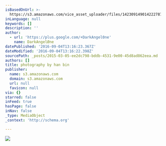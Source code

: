 ```yaml
---
isBasedOnUrl: >-
  https://s3.amazonaws.com/vice_asset_uploader/files/14230914901422278769_photography_by_han_bin_headpiece_by_katsuya_kamo_reverse2.gif
inLanguage: null
keywords: []
description: ''
author:
  - url: 'https://plus.google.com/+DarkAngel0ne'
    name: DarkAngelØne
datePublished: '2016-09-04T13:16:23.367Z'
dateModified: '2016-09-04T13:16:22.398Z'
sourcePath: _posts/2015-03-05-ee2dc798-bddb-4531-9e00-45d8ad862eea.md
authors: []
title: photography by han bin
publisher:
  name: s3.amazonaws.com
  domain: s3.amazonaws.com
  url: null
  favicon: null
via: {}
starred: false
inFeed: true
hasPage: false
inNav: false
_type: MediaObject
_context: 'http://schema.org'

---
```

![](https://s3.amazonaws.com/vice_asset_uploader/files/14230914901422278769_photography_by_han_bin_headpiece_by_katsuya_kamo_reverse2.gif)